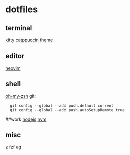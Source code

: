 # dotfiles

## terminal
[kitty](https://github.com/kovidgoyal/kitty)
[catppuccin theme](https://raw.githubusercontent.com/catppuccin/kitty/main/macchiato.conf)

## editor
[neovim](https://github.com/neovim/neovim/wiki/Installing-Neovim)

## shell
[oh-my-zsh](https://github.com/ohmyzsh/ohmyzsh)
git:
  ```
    git config --global --add push.default current
    git config --global --add push.autoSetupRemote true
  ```


##work
[nodejs](https://nodejs.org/en/)
[nvm](https://github.com/nvm-sh/nvm#installing-and-updating)


## misc
[z](https://github.com/rupa/z)
[fzf](https://github.com/junegunn/fzf)
[ag](https://github.com/ggreer/the_silver_searcher)
